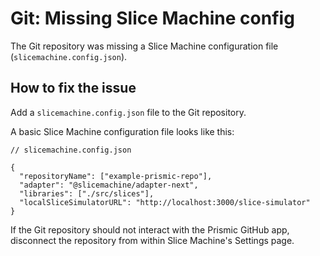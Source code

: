 # Git: Missing Slice Machine config

The Git repository was missing a Slice Machine configuration file (`slicemachine.config.json`).

## How to fix the issue

Add a `slicemachine.config.json` file to the Git repository.

A basic Slice Machine configuration file looks like this:

```jsonc
// slicemachine.config.json

{
  "repositoryName": ["example-prismic-repo"],
  "adapter": "@slicemachine/adapter-next",
  "libraries": ["./src/slices"],
  "localSliceSimulatorURL": "http://localhost:3000/slice-simulator"
}
```

If the Git repository should not interact with the Prismic GitHub app, disconnect the repository from within Slice Machine's Settings page.
